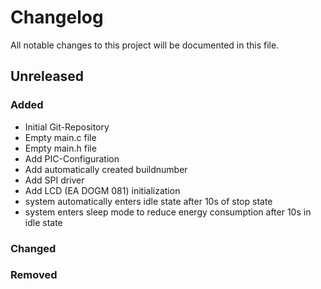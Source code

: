 # Changelog
All notable changes to this project will be documented in this file.

## Unreleased

### Added
- Initial Git-Repository
- Empty main.c file
- Empty main.h file
- Add PIC-Configuration
- Add automatically created buildnumber
- Add SPI driver
- Add LCD (EA DOGM 081) initialization
- system automatically enters idle state after 10s of stop state
- system enters sleep mode to reduce energy consumption after 10s in idle state

### Changed
### Removed
